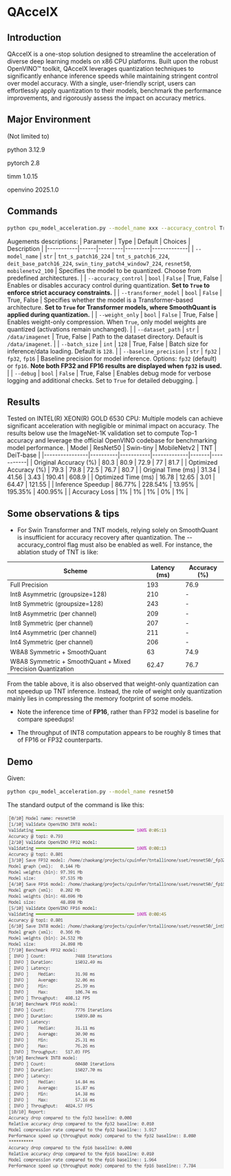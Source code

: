 # QAccelX

## Introduction

QAccelX is a one-stop solution designed to streamline the acceleration of diverse deep learning models on x86 CPU platforms. Built upon the robust OpenVINO™ toolkit, QAccelX leverages quantization techniques to significantly enhance inference speeds while maintaining stringent control over model accuracy. With a single, user-friendly script, users can effortlessly apply quantization to their models, benchmark the performance improvements, and rigorously assess the impact on accuracy metrics. 

## Major Environment
(Not limited to)

python 3.12.9

pytorch 2.8

timm 1.0.15

openvino 2025.1.0


## Commands
```bash
python cpu_model_acceleration.py --model_name xxx --accuracy_control True_or_False --transformer_model True_or_False --weight_only True_or_False --dataset_path xxx --batch_size xxx --baseline_precision fp32_fp16 --debug True_or_False
```
Augements descriptions:
| Parameter | Type | Default | Choices | Description |
|-----------|------|---------|---------|-------------|
| `--model_name` | `str` | `tnt_s_patch16_224` | `tnt_s_patch16_224`, `deit_base_patch16_224`, `swin_tiny_patch4_window7_224`, `resnet50`, `mobilenetv2_100` | Specifies the model to be quantized. Choose from predefined architectures. |
| `--accuracy_control` | `bool` | `False` | True, False | Enables or disables accuracy control during quantization. **Set to `True` to enforce strict accuracy constraints.** |
| `--transformer_model` | `bool` | `False` | True, False | Specifies whether the model is a Transformer-based architecture. **Set to `True` for Transformer models, where SmoothQuant is applied during quantization.** |
| `--weight_only` | `bool` | `False` | True, False | Enables weight-only compression. When `True`, only model weights are quantized (activations remain unchanged). |
| `--dataset_path` | `str` | `/data/imagenet` | True, False | Path to the dataset directory. Default is `/data/imagenet`. |
| `--batch_size` | `int` | `128` | True, False | Batch size for inference/data loading. Default is `128`. |
| `--baseline_precision` | `str` | `fp32` | `fp32`, `fp16` | Baseline precision for model inference. Options: `fp32` (default) or `fp16`. **Note both FP32 and FP16 results are displayed when `fp32` is used.** |
| `--debug` | `bool` | `False` | True, False | Enables debug mode for verbose logging and additional checks. Set to `True` for detailed debugging. |

## Results
Tested on INTEL(R) XEON(R) GOLD 6530 CPU:
Multiple models can achieve significant acceleration with negligible or minimal impact on accuracy. The results below use the ImageNet-1K validation set to compute Top-1 accuracy and leverage the official OpenVINO codebase for benchmarking model performance.
| Model          | ResNet50 | Swin-tiny | MobileNetv2 | TNT   | DeiT-base |
|----------------|----------|-----------|-------------|-------|-----------|
| Original Accuracy (%) | 80.3     | 80.9      | 72.9        | 77    | 81.7      |
| Optimized Accuracy (%) | 79.3     | 79.8      | 72.5        | 76.7  | 80.7      |
| Original Time (ms)    | 31.34    | 41.56     | 3.43        | 190.41 | 608.9    |
| Optimized Time (ms)   | 16.78    | 12.65     | 3.01        | 64.47  | 121.55   |
| Inference Speedup    | 86.77%   | 228.54%   | 13.95%      | 195.35% | 400.95%  |
| Accuracy Loss        | 1%       | 1%        | 1%          | 0%     | 1%        |

## Some observations & tips
- For Swin Transformer and TNT models, relying solely on SmoothQuant is insufficient for accuracy recovery after quantization. The --accuracy_control flag must also be enabled as well. For instance, the ablation study of TNT is like:

| Scheme                          | Latency (ms) | Accuracy (%) |
|---------------------------------|--------------|--------------|
| Full Precision                  | 193          | 76.9         |
| Int8 Asymmetric (groupsize=128) | 210          | -            |
| Int8 Symmetric (groupsize=128)  | 243          | -            |
| Int8 Asymmetric (per channel)   | 209          | -            |
| Int8 Symmetric (per channel)    | 207          | -            |
| Int4 Asymmetric (per channel)   | 211          | -            |
| Int4 Symmetric (per channel)    | 206          | -            |
| W8A8 Symmetric + SmoothQuant    | 63           | 74.9         |
| W8A8 Symmetric + SmoothQuant + Mixed Precision Quantization | 62.47 | 76.7 |

From the table above, it is also observed that weight-only quantization can not speedup up TNT inference. Instead, the role of weight only quantization mainly lies in compressing the memory footprint of some models.

- Note the inference time of **FP16**, rather than FP32 model is baseline for compare speedups!

- The throughput of INT8 computation appears to be roughly 8 times that of FP16 or FP32 counterparts.
## Demo
Given:
```bash
python cpu_model_acceleration.py --model_name resnet50
```
The standard output of the command is like this:

![alt text](image.png)

